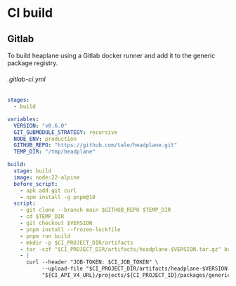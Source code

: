 # CI build

## Gitlab

To build heaplane using a Gitlab docker runner and add it to the generic package registry.

###### .gitlab-ci.yml

```yaml
stages:
  - build

variables:
  VERSION: "v0.6.0"
  GIT_SUBMODULE_STRATEGY: recursive
  NODE_ENV: production
  GITHUB_REPO: "https://github.com/tale/headplane.git"
  TEMP_DIR: "/tmp/headplane"

build:
  stage: build
  image: node:22-alpine
  before_script:
    - apk add git curl
    - npm install -g pnpm@10
  script:
    - git clone --branch main $GITHUB_REPO $TEMP_DIR
    - cd $TEMP_DIR
    - git checkout $VERSION
    - pnpm install --frozen-lockfile
    - pnpm run build
    - mkdir -p $CI_PROJECT_DIR/artifacts
    - tar -czf "$CI_PROJECT_DIR/artifacts/headplane-$VERSION.tar.gz" build
    - |
      curl --header "JOB-TOKEN: $CI_JOB_TOKEN" \
           --upload-file "$CI_PROJECT_DIR/artifacts/headplane-$VERSION.tar.gz" \
           "${CI_API_V4_URL}/projects/${CI_PROJECT_ID}/packages/generic/headplane/${VERSION}/headplane-$VERSION.tar.gz"


```

 